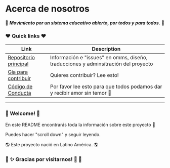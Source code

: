 # Acerca de nosotros

:pencil: ***Movimiento por un sistema educativo abierto, por todos y para todos.*** :pencil: 

### :heart: Quick links :heart:

|Link|Description|
|-----|------|
|[Repositorio principal](Español/MANIFIESTO.md)|Información e "issues" en omms, diseño, traducciones y adminsitración del proyecto
|[Gía para contribuir](Español/CONTRIBUYENDO.md)| Quieres contribuir? Lee esto!
|[Código de Conducta](Español/CODIGO_DE_CONDUCTA.md)| Por favor lee esto para que todos podamos dar y recibir amor sin temor :gift_heart:

*** 
### :tada: Welcome! :tada:
 
En este README encontrarás toda la información sobre este proyecto :raised_hands:

Puedes hacer "scroll down" y seguir leyendo.

:earth_americas: Este proyecto nació en Latino América. :earth_americas:


### :sparkling_heart: :sparkles: Gracias por visitarnos! :star2: :sparkling_heart:

